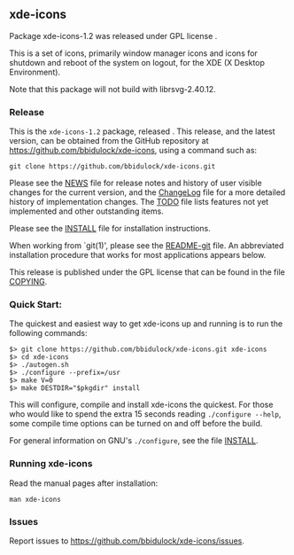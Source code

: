 
## xde-icons

Package xde-icons-1.2 was released under GPL license .

This is a set of icons, primarily window manager icons and icons for
shutdown and reboot of the system on logout, for the XDE (X Desktop
Environment).

Note that this package will not build with librsvg-2.40.12.


### Release

This is the `xde-icons-1.2` package, released .  This release,
and the latest version, can be obtained from the GitHub repository at
https://github.com/bbidulock/xde-icons, using a command such as:

    git clone https://github.com/bbidulock/xde-icons.git

Please see the [NEWS](NEWS) file for release notes and history of user visible
changes for the current version, and the [ChangeLog](ChangeLog) file for a more
detailed history of implementation changes.  The [TODO](TODO) file lists
features not yet implemented and other outstanding items.

Please see the [INSTALL](INSTALL) file for installation instructions.

When working from `git(1)', please see the [README-git](README-git) file.  An
abbreviated installation procedure that works for most applications
appears below.

This release is published under the GPL license that can be found in
the file [COPYING](COPYING).

### Quick Start:

The quickest and easiest way to get xde-icons up and running is to run
the following commands:

    $> git clone https://github.com/bbidulock/xde-icons.git xde-icons
    $> cd xde-icons
    $> ./autogen.sh
    $> ./configure --prefix=/usr
    $> make V=0
    $> make DESTDIR="$pkgdir" install

This will configure, compile and install xde-icons the quickest.  For
those who would like to spend the extra 15 seconds reading `./configure
--help`, some compile time options can be turned on and off before the
build.

For general information on GNU's `./configure`, see the file [INSTALL](INSTALL).

### Running xde-icons

Read the manual pages after installation:

    man xde-icons

### Issues

Report issues to https://github.com/bbidulock/xde-icons/issues.


